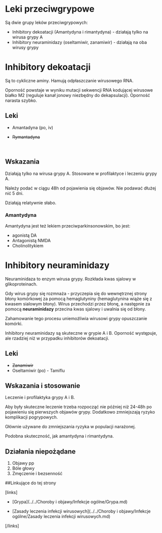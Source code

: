 # Leki przeciwgrypowe

Są dwie grupy leków przeciwgrypowych:

-  Inhibitory dekoatacji (Amantydyna i rimantydyna) - działają tylko na wirusa grypy A
-  Inhibitory neuraminidazy (oseltamiwir, zanamiwir) - działają na oba wirusy grypy




# Inhibitory dekoatacji

Są to cykliczne aminy. Hamują odpłaszczanie wirusowego RNA.

Oporność powstaje w wyniku mutacji sekwencji RNA kodującej wirusowe białko M2 (reguluje kanał jonowy niezbędny do dekapsulacji). Oporność narasta szybko.



## Leki

-  Amantadyna (po, iv)

-  ~~Rymantadyna~~

    ​


## Wskazania

Działają tylko na wirusa grypy A. Stosowane w profilaktyce i leczeniu grypy A.

Należy podać w ciągu 48h od pojawienia się objawów. Nie podawać dłużej nić 5 dni.

Działają relatywnie słabo.



### Amantydyna

Amantydyna jest też lekiem przeciwparkinsonowskim, bo jest:

-  agonistą DA
-  Antagonistą NMDA
-  Cholinolitykiem





# Inhibitory neuraminidazy

Neuraminidaza to enzym wirusa grypy. Rozkłada kwas sjalowy w glikoproteinach.

Gdy wirus grypy się rozmnaża - przyczepia się do wewnętrznej strony błony komórkowej za pomocą hemaglutyniny (hemaglutynina wiąże się z kwasem sialowym błony). Wirus przechodzi przez błonę, a następnie za pomocą **neuraminidazy** przecina kwas sjalowy i uwalnia się od błony.

Zahamowanie tego procesu uniemożliwia wirusowi grypy opuszczanie komórki.

 Inhibitory neuraminidazy są skuteczne w grypie A i B. Oporność występuje, ale rzadziej niż w przypadku inhibitorów dekoatacji.



## Leki

-  ~~Zanamiwir~~
-  Oseltamiwir (po) - Tamiflu





## Wskazania i stosowanie

Leczenie i profilaktyka grypy A i B.

Aby były skuteczne leczenie trzeba rozpocząć nie później niż 24-48h po pojawieniu się pierwszych objawów grypy. Dodatkowo zmniejszają ryzyko komplikacji pogrypowych.

Głównie używane do zmniejszania ryzyka w populacji narażonej.

Podobna skuteczność, jak amantydyna i rimantydyna.



## Działania niepożądane

1. Objawy pp
2. Bóle głowy
3. Zmęczenie i bezsenność





##Linkujące do tej strony

[links]

- [Grypa](../../Choroby i objawy/Infekcje ogólne/Grypa.md)

- [Zasady leczenia infekcji wirusowych](../../Choroby i objawy/Infekcje ogólne/Zasady leczenia infekcji wirusowych.md)


[/links]












